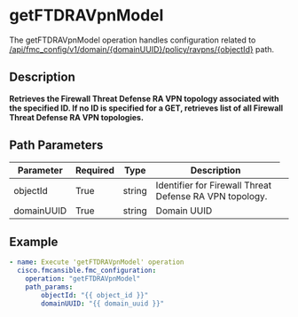 # getFTDRAVpnModel

The getFTDRAVpnModel operation handles configuration related to [/api/fmc_config/v1/domain/{domainUUID}/policy/ravpns/{objectId}](/paths//api/fmc_config/v1/domain/{domain_uuid}/policy/ravpns/{object_id}.md) path.&nbsp;
## Description
**Retrieves the Firewall Threat Defense RA VPN topology associated with the specified ID. If no ID is specified for a GET, retrieves list of all Firewall Threat Defense RA VPN topologies.**

## Path Parameters
| Parameter | Required | Type | Description |
| --------- | -------- | ---- | ----------- |
| objectId | True | string <td colspan=3> Identifier for Firewall Threat Defense RA VPN topology. |
| domainUUID | True | string <td colspan=3> Domain UUID |

## Example
```yaml
- name: Execute 'getFTDRAVpnModel' operation
  cisco.fmcansible.fmc_configuration:
    operation: "getFTDRAVpnModel"
    path_params:
        objectId: "{{ object_id }}"
        domainUUID: "{{ domain_uuid }}"

```